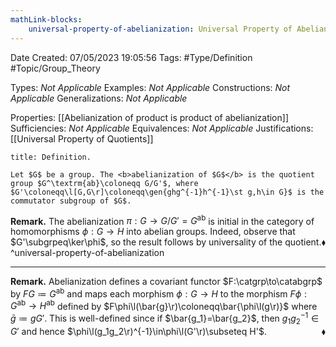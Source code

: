 ```yaml
---
mathLink-blocks:
    universal-property-of-abelianization: Universal Property of Abelianization
---
```


<div class="topSpace"></div>

Date Created: 07/05/2023 19:05:56
Tags: #Type/Definition #Topic/Group_Theory

Types: <i>Not Applicable</i>
Examples: <i>Not Applicable</i>
Constructions: <i>Not Applicable</i>
Generalizations: <i>Not Applicable</i>

Properties: [[Abelianization of product is product of abelianization]]
Sufficiencies: <i>Not Applicable</i>
Equivalences: <i>Not Applicable</i>
Justifications: [[Universal Property of Quotients]]

``` ad-Definition
title: Definition.

Let $G$ be a group. The <b>abelianization of $G$</b> is the quotient group $G^\textrm{ab}\coloneqq G/G'$, where $G'\coloneqq\l[G,G\r]\coloneqq\gen{ghg^{-1}h^{-1}\st g,h\in G}$ is the commutator subgroup of $G$.

```

<b>Remark.</b> The abelianization $\pi:G\to G/G'=G^\textrm{ab}$ is initial in the category of homomorphisms $\phi:G\to H$ into abelian groups. Indeed, observe that $G'\subgrpeq\ker\phi$, so the result follows by universality of the quotient.<span style="float:right;">$\blacklozenge$</span>  
^universal-property-of-abelianization

---

<b>Remark.</b> Abelianization defines a covariant functor $F:\catgrp\to\catabgrp$ by $FG\coloneqq G^\textrm{ab}$ and maps each morphism $\phi:G\to H$ to the morphism $F\phi:G^\textrm{ab}\to H^\textrm{ab}$ defined by $F\phi\l(\bar{g}\r)\coloneqq\bar{\phi\l(g\r)}$ where $\bar{g}\coloneqq gG'$. This is well-defined since if $\bar{g_1}=\bar{g_2}$, then $g_1g_2^{-1}\in G'$ and hence $\phi\l(g_1g_2\r)^{-1}\in\phi\l(G'\r)\subseteq H'$.<span style="float:right;">$\blacklozenge$</span>
